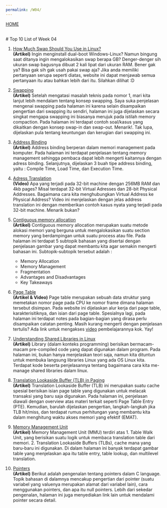 ```yaml
---
permalink: /W04/
---
```

[HOME](../)

<br>
# Top 10 List of Week 04


1. [How Much Swap Should You Use in Linux?](https://itsfoss.com/swap-size/)<br>
<b>(Artikel)</b> Ingin menginstall dual-boot Windows-Linux? Namun bingung saat ditanya ingin mengalokasikan swap berapa GB? Denger-denger sih ukuran swap bagusnya dibuat 2 kali lipat dari ukuran RAM. Bener gak ya? Bisa gak sih gak usah pakai swap aja? Jika anda memiliki pertanyaan serupa seperti diatas, website ini dapat menjawab semua pertanyaan itu atau bahkan lebih dari itu. Silahkan dilihat :D

2. [Swapping](https://www.javatpoint.com/swapping-in-operating-system)<br>
<b>(Artikel)</b> Setelah mengatasi masalah teknis pada nomor 1, mari kita lanjut lebih mendalam tentang konsep swapping. Saya suka penjelasan mengenai swapping pada halaman ini karena selain disampaikan pengertian dari swapping itu sendiri, halaman ini juga dijelaskan secara singkat mengapa swapping ini biasanya merujuk pada istilah memory compaction. Pada halaman ini terdapat contoh soal/kasus yang dikaitkan dengan konsep swap-in dan swap-out. Menarik!. Tak lupa, dijelaskan pula tentang keuntungan dan kerugian dari swapping ini.

3. [Address Binding](https://www.techwalla.com/articles/what-is-address-binding)<br>
<b>(Artikel)</b> Address binding berperan dalam memori management pada komputer. Pada halaman ini terdapat penjelasan tentang memory management sehingga pembaca dapat lebih mengerti kaitannya dengan adress binding. Selanjutnya, dijelaskan 3 buah tipe address binding, yaitu : Compile Time, Load Time, dan Execution Time.

4. [Adress Translation](https://www.youtube.com/watch?v=ZjKS1IbiGDA)<br>
<b>(Video)</b> Apa yang terjadi pada 32-bit machine dengan 256MB RAM dan 4kb pages? Misal terdapat 32-bit Virtual Adresses dan 28-bit Physical Addresses. Bagaimana cara kita menghubungkan Virtual Address ke Physical Address? Video ini menjelaskan dengan jelas address translation ini dengan memberikan contoh kasus nyata yang terjadi pada 32-bit machine. Menarik bukan?

5. [Contiguous memory allocation](https://binaryterms.com/contiguous-memory-allocation-in-operating-system.html#KeyTakeaways)<br>
<b>(Artikel)</b> Contiguous memory allocation merupakan suatu metode alokasi memori yang berguna untuk mengalokasikan suatu section memory yang berdampingan untuk suatu process atau file. Pada halaman ini terdapat 5 subtopik bahasan yang disertai dengan penjelasan gambar yang dapat membantu kita agar semakin mengerti bahasan ini. 
Subtopik-subtopik tersebut adalah :
   * Memory Allocation
   * Memory Management
   * Fragmentation
   * Advantages and Disadvantages
   * Key Takeaways

6. [Page Table](https://www.gatevidyalay.com/page-table-paging-in-operating-system/)<br>
<b>(Artikel & Video)</b> Page table merupakan sebuah data struktur yang memetakan nomor page pada CPU ke nomor frame dimana halaman tersebut disimpan. Pada website ini dijelaskan alur kerja dari page table, karakterisitiknya, dan isian dari page table. Spesialnya lagi, pada halaman ini terdapat notes pada bagian-bagian yang dirasa perlu disampaikan catatan penting. Masih kurang mengerti dengan penjelasan tertulis? Ada link untuk mengakses [video](https://www.youtube.com/watch?v=JyPMJnnkNmQ&feature=youtu.be) pembelajarannya kok. Yay!

7. [Understanding Shared Libraries in Linux](https://www.tecmint.com/understanding-shared-libraries-in-linux/)<br>
<b>(Artikel)</b> Library (dalam konteks programming) berisikan bermacam-macam pre-compiled code yang dapat digunakan dalam program. Pada halaman ini, bukan hanya menjelaskan teori saja, namun kita dituntun untuk membuka langsung libraries Linux yang ada OS Linux kita. Terdapat kode beserta penjelasannya tentang bagaimana cara kita me-manage shared libraries dalam linux.

8. [Translation Lookaside Buffer (TLB) in Paging](https://www.geeksforgeeks.org/translation-lookaside-buffer-tlb-in-paging/)<br>
<b>(Artikel)</b> Translation Lookaside Buffer (TLB) ini merupakan suatu cache spesial berisikan isian page table yang digunakan untuk melacak transaksi yang baru saja digunakan. Pada halaman ini, penjelasan diawali dengan overview atas materi terkait seperti Page Table Entry (PTE). Kemudian, barulah dijelaskan pengertian, langkah-langkah jika TLB hit/miss, dan terdapat rumus perhitungan yang membantu kita dalam menghitung waktu akses memori yang efektif (EMAT).

9. [Memory Management Unit](https://developer.arm.com/architectures/learn-the-architecture/memory-management/the-memory-management-unit-mmu)<br>
<b>(Artikel)</b> Memory Management Unit (MMU) terdiri atas 1. Table Walk Unit, yang berisikan suatu logik untuk membaca translation table dari memori. 2. Translation Lookaside Buffers (TLBs), cache mana yang baru-baru ini digunakan.  Di dalam halaman ini banyak terdapat gambar table yang menjelaskan apa itu table entry, table lookup, dan multilevel translation. 

10. [Pointers](https://www.tutorialspoint.com/cprogramming/c_pointers.htm)<br>
<b>(Artikel)</b> Berikut adalah pengenalan tentang pointers dalam C language. Topik bahasan di dalamnya mencakup pengertian dari pointer (suatu variabel yang valuenya merupakan alamat dari variabel lain), cara menggunakan pointers, dan apa itu null pointers. Lebih dari sekedar pengenalan, halaman ini juga menyediakan link lain untuk mendalami pointer secara detail.